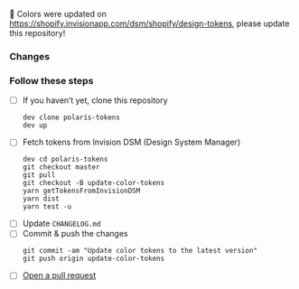 🎨 Colors were updated on <https://shopify.invisionapp.com/dsm/shopify/design-tokens>, please update this repository!

### Changes

<!-- Describe what this update should do -->

### Follow these steps

- [ ] If you haven’t yet, clone this repository
  ```
  dev clone polaris-tokens
  dev up
  ```
- [ ] Fetch tokens from Invision DSM (Design System Manager)
  ```
  dev cd polaris-tokens
  git checkout master
  git pull
  git checkout -B update-color-tokens
  yarn getTokensFromInvisionDSM
  yarn dist
  yarn test -u
  ```
- [ ] Update `CHANGELOG.md`
- [ ] Commit & push the changes
  ```
  git commit -am "Update color tokens to the latest version"
  git push origin update-color-tokens
  ```
- [ ] [Open a pull request][pr-link]

[pr-link]: https://github.com/Shopify/polaris-tokens/compare/master...update-color-tokens?expand=1&title=Update%20color%20tokens&body=Fixes%20%23XXX%20%3C!--%20replace%20XXX%20with%20the%20id%20of%20the%20original%20issue%20--%3E&assignees=kaelig,amrocha,tmlayton
